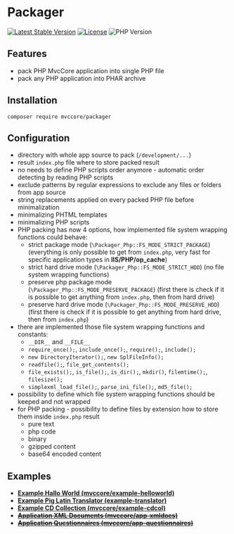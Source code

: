 # Packager

[![Latest Stable Version](https://img.shields.io/badge/Stable-v2.5.0-brightgreen.svg?style=plastic)](https://github.com/mvccore/packager/releases)
[![License](https://img.shields.io/badge/License-BSD%203-brightgreen.svg?style=plastic)](https://mvccore.github.io/docs/mvccore/5.0.0/LICENSE.md)
![PHP Version](https://img.shields.io/badge/PHP->=5.4-brightgreen.svg?style=plastic)

## Features
- pack PHP MvcCore application into single PHP file
- pack any PHP application into PHAR archive

## Installation
```shell
composer require mvccore/packager
```

## Configuration
- directory with whole app source to pack (`/development/...`)
- result `index.php` file where to store packed result
- no needs to define PHP scripts order anymore - automatic order detecting by reading PHP scripts
- exclude patterns by regular expressions to exclude any files or folders from app source
- string replacements applied on every packed PHP file before minimalization
- minimalizing PHTML templates
- minimalizing PHP scripts
- PHP packing has now 4 options, how implemented file system wrapping functions could behave:
  - strict package mode (`\Packager_Php::FS_MODE_STRICT_PACKAGE`)
	(everything is only possible to get from `index.php`, very fast for specific application types in **IIS/PHP/op_cache**)
  - strict hard drive mode (`\Packager_Php::FS_MODE_STRICT_HDD`)
	(no file system wrapping functions)
  - preserve php package mode (`\Packager_Php::FS_MODE_PRESERVE_PACKAGE`)
	(first there is check if it is possible to get anything from `index.php`, then from hard drive)
  - preserve hard drive mode (`\Packager_Php::FS_MODE_PRESERVE_HDD`)
	(first there is check if it is possible to get anything from hard drive, then from `index.php`)
- there are implemented those file system wrapping functions and constants:
  - `__DIR__` and `__FILE__`
  - `require_once();`, `include_once();`, `require();`, `include();`
  - `new DirectoryIterator();`, `new SplFileInfo();` 
  - `readfile();`, `file_get_contents();`
  - `file_exists();`, `is_file();`,  `is_dir();`,  `mkdir()`, `filemtime();`, `filesize();`
  - `simplexml_load_file();`, `parse_ini_file();`, `md5_file();`
- possibility to define which file system wrapping functions should be keeped and not wrapped
- for PHP packing - possibility to define files by extension how to store them inside `index.php` result
  - pure text
  - php code
  - binary
  - gzipped content
  - base64 encoded content

## Examples
- [**Example Hallo World (mvccore/example-helloworld)**](https://github.com/mvccore/example-helloworld)
- [**Example Pig Latin Translator (example-translator)**](https://github.com/mvccore/example-translator)
- [**Example CD Collection (mvccore/example-cdcol)**](https://github.com/mvccore/example-cdcol)
- <s>[**Application XML Documents (mvccore/app-xmldocs)**](https://github.com/mvccore/app-xmldocs)</s>
- <s>[**Application Questionnaires (mvccore/app-questionnaires)**](https://github.com/mvccore/app-questionnaires)</s>
